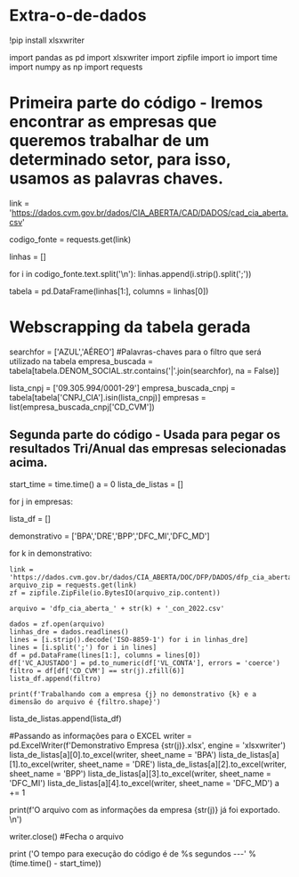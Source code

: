 # Extra-o-de-dados

!pip install xlsxwriter

import pandas as pd
import xlsxwriter
import zipfile
import io
import time
import numpy as np
import requests

# Primeira parte do código - Iremos encontrar as empresas que queremos trabalhar de um determinado setor, para isso, usamos as palavras chaves.

link = 'https://dados.cvm.gov.br/dados/CIA_ABERTA/CAD/DADOS/cad_cia_aberta.csv'

codigo_fonte = requests.get(link)

linhas = []

for i in codigo_fonte.text.split('\n'):
  linhas.append(i.strip().split(';'))

tabela = pd.DataFrame(linhas[1:], columns = linhas[0])

# Webscrapping da tabela gerada

searchfor = ['AZUL','AÉREO']   #Palavras-chaves para o filtro que será utilizado na tabela
empresa_buscada = tabela[tabela.DENOM_SOCIAL.str.contains('|'.join(searchfor), na = False)]

lista_cnpj = ['09.305.994/0001-29']
empresa_buscada_cnpj = tabela[tabela['CNPJ_CIA'].isin(lista_cnpj)]
empresas = list(empresa_buscada_cnpj['CD_CVM'])

## Segunda parte do código - Usada para pegar os resultados Tri/Anual das empresas selecionadas acima.

start_time = time.time()
a = 0
lista_de_listas = []

for j in empresas:

  lista_df = []

  demonstrativo = ['BPA','DRE','BPP','DFC_MI','DFC_MD']

  for k in demonstrativo:

    link = 'https://dados.cvm.gov.br/dados/CIA_ABERTA/DOC/DFP/DADOS/dfp_cia_aberta_2022.zip'
    arquivo_zip = requests.get(link)
    zf = zipfile.ZipFile(io.BytesIO(arquivo_zip.content))

    arquivo = 'dfp_cia_aberta_' + str(k) + '_con_2022.csv'

    dados = zf.open(arquivo)
    linhas_dre = dados.readlines()
    lines = [i.strip().decode('ISO-8859-1') for i in linhas_dre]
    lines = [i.split(';') for i in lines]
    df = pd.DataFrame(lines[1:], columns = lines[0])
    df['VC_AJUSTADO'] = pd.to_numeric(df['VL_CONTA'], errors = 'coerce')
    filtro = df[df['CD_CVM'] == str(j).zfill(6)]
    lista_df.append(filtro)

    print(f'Trabalhando com a empresa {j} no demonstrativo {k} e a dimensão do arquivo é {filtro.shape}')

  lista_de_listas.append(lista_df)

  #Passando as informações para o EXCEL
  writer = pd.ExcelWriter(f'Demonstrativo Empresa {str(j)}.xlsx', engine = 'xlsxwriter')
  lista_de_listas[a][0].to_excel(writer, sheet_name = 'BPA')
  lista_de_listas[a][1].to_excel(writer, sheet_name = 'DRE')
  lista_de_listas[a][2].to_excel(writer, sheet_name = 'BPP')
  lista_de_listas[a][3].to_excel(writer, sheet_name = 'DFC_MI')
  lista_de_listas[a][4].to_excel(writer, sheet_name = 'DFC_MD')
  a += 1

  print(f'O arquivo com as informações da empresa {str(j)} já foi exportado. \n')

  writer.close() #Fecha o arquivo

print ('O tempo para execução do código é de %s segundos ---' %(time.time() - start_time))
